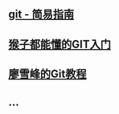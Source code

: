 ## [git - 简易指南](http://www.bootcss.com/p/git-guide/)
## [猴子都能懂的GIT入门](http://backlogtool.com/git-guide/cn/)
## [廖雪峰的Git教程](http://www.liaoxuefeng.com/wiki/0013739516305929606dd18361248578c67b8067c8c017b000)
## ...